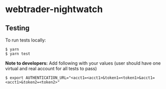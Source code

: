 # webtrader-nightwatch

## Testing

To run tests locally:

    $ yarn
    $ yarn test

**Note to developers:** Add following with your values (user should have one virtual and real account for all tests to pass)

    $ export AUTHENTICATION_URL="<acct1=<acct1>&token1=<token1>&acct1=<acct1>&token2=<token2>"
